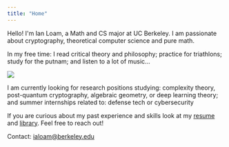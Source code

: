 ```yaml
---
title: "Home"
---
```


Hello! I'm Ian Loam, a Math and CS major at UC Berkeley. I am passionate about cryptography, theoretical computer science and pure math. 

In my free time: I read critical theory and philosophy; practice for triathlons; study for the putnam; and listen to a lot of music...

![](/static/image.gif)

I am currently looking for research positions studying: complexity theory, post-quantum cryptography, algebraic geometry, or deep learning theory; and summer internships related to: defense tech or cybersecurity

If you are curious about my past experience and skills look at my [resume](/resume.pdf) and [library](/library). Feel free to reach out!

Contact: ialoam@berkeley.edu

